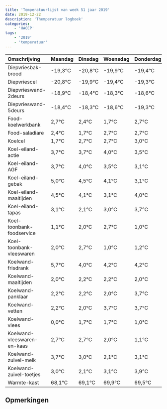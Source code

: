 ```yaml
---
title: 'Temperatuurlijst van week 51 jaar 2019'
date: 2019-12-22
description: 'Themperatuur logboek'
categories:
    - 'HACCP'
tags:
    - '2019'
    - 'temperatuur'
---
```

|Omschrijving|Maandag|Dinsdag|Woensdag|Donderdag|Vrijdag|Zaterdag|Zondag|
|:---|:---|:---|:---|:---|:---|:---|:---|
|Diepvriesbak-brood|-19,3°C|-20,8°C|-19,9°C|-19,4°C|-19,3°C|-19,6°C|-20,3°C|
|Diepvriescel|-20,8°C|-19,9°C|-19,4°C|-19,3°C|-19,6°C|-20,3°C|-19,3°C|
|Diepvrieswand-2deurs|-18,9°C|-18,4°C|-18,3°C|-18,6°C|-19,3°C|-18,3°C|-18,3°C|
|Diepvrieswand-5deurs|-18,4°C|-18,3°C|-18,6°C|-19,3°C|-18,3°C|-18,3°C|-18,0°C|
|Food-koelwerkbank|2,7°C|2,4°C|1,7°C|2,7°C|2,7°C|3,0°C|2,5°C|
|Food-saladiare|2,4°C|1,7°C|2,7°C|2,7°C|3,0°C|2,5°C|2,1°C|
|Koelcel|1,7°C|2,7°C|2,7°C|3,0°C|2,5°C|2,1°C|1,1°C|
|Koel-eiland-actie|3,7°C|3,7°C|4,0°C|3,5°C|3,1°C|2,1°C|3,0°C|
|Koel-eiland-AGF|3,7°C|4,0°C|3,5°C|3,1°C|2,1°C|3,0°C|3,7°C|
|Koel-eiland-gebak|5,0°C|4,5°C|4,1°C|3,1°C|4,0°C|4,7°C|3,0°C|
|Koel-eiland-maaltijden|4,5°C|4,1°C|3,1°C|4,0°C|4,7°C|3,0°C|3,2°C|
|Koel-eiland-tapas|3,1°C|2,1°C|3,0°C|3,7°C|2,0°C|2,2°C|2,2°C|
|Koel-toonbank-foodservice|1,1°C|2,0°C|2,7°C|1,0°C|1,2°C|1,2°C|1,0°C|
|Koel-toonbank-vleeswaren|2,0°C|2,7°C|1,0°C|1,2°C|1,2°C|1,0°C|2,7°C|
|Koelwand-frisdrank|5,7°C|4,0°C|4,2°C|4,2°C|4,0°C|5,7°C|5,7°C|
|Koelwand-maaltijden|2,0°C|2,2°C|2,2°C|2,0°C|3,7°C|3,7°C|3,0°C|
|Koelwand-panklaar|2,2°C|2,2°C|2,0°C|3,7°C|3,7°C|3,0°C|2,1°C|
|Koelwand-vetten|2,2°C|2,0°C|3,7°C|3,7°C|3,0°C|2,1°C|3,1°C|
|Koelwand-vlees|0,0°C|1,7°C|1,7°C|1,0°C|0,1°C|1,1°C|1,9°C|
|Koelwand-vleeswaren-en-kaas|2,7°C|2,7°C|2,0°C|1,1°C|2,1°C|2,9°C|2,5°C|
|Koelwand-zuivel-melk|3,7°C|3,0°C|2,1°C|3,1°C|3,9°C|3,5°C|4,0°C|
|Koelwand-zuivel-toetjes|3,0°C|2,1°C|3,1°C|3,9°C|3,5°C|4,0°C|2,2°C|
|Warmte-kast|68,1°C|69,1°C|69,9°C|69,5°C|70,0°C|68,2°C|69,7°C|

## Opmerkingen


